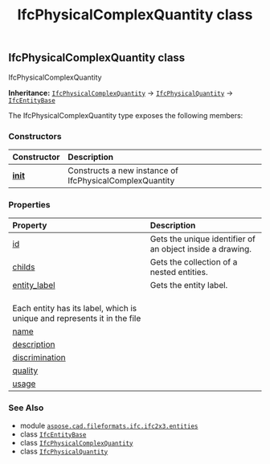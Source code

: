 ﻿---
title: IfcPhysicalComplexQuantity class
second_title: Aspose.CAD for Python via .NET API References
description: 
type: docs
weight: 3510
url: /python-net/aspose.cad.fileformats.ifc.ifc2x3.entities/ifcphysicalcomplexquantity/
is_root: false
---

## IfcPhysicalComplexQuantity class

IfcPhysicalComplexQuantity



**Inheritance:** [`IfcPhysicalComplexQuantity`](/cad/python-net/aspose.cad.fileformats.ifc.ifc2x3.entities/ifcphysicalcomplexquantity) → 
[`IfcPhysicalQuantity`](/cad/python-net/aspose.cad.fileformats.ifc.ifc2x3.entities/ifcphysicalquantity) → 
[`IfcEntityBase`](/cad/python-net/aspose.cad.fileformats.ifc/ifcentitybase)



The IfcPhysicalComplexQuantity type exposes the following members:

### Constructors
| Constructor | Description |
| :- | :- |
| [__init__](/cad/python-net/aspose.cad.fileformats.ifc.ifc2x3.entities/ifcphysicalcomplexquantity/__init__/#) | Constructs a new instance of IfcPhysicalComplexQuantity |


### Properties
| Property | Description |
| :- | :- |
| [id](/cad/python-net/aspose.cad.fileformats.ifc.ifc2x3.entities/ifcphysicalcomplexquantity/id) | Gets the unique identifier of an object inside a drawing. |
| [childs](/cad/python-net/aspose.cad.fileformats.ifc.ifc2x3.entities/ifcphysicalcomplexquantity/childs) | Gets the collection of a nested entities. |
| [entity_label](/cad/python-net/aspose.cad.fileformats.ifc.ifc2x3.entities/ifcphysicalcomplexquantity/entity_label) | Gets the entity label.<br/>Each entity has its label, which is unique and represents it in the file |
| [name](/cad/python-net/aspose.cad.fileformats.ifc.ifc2x3.entities/ifcphysicalcomplexquantity/name) |  |
| [description](/cad/python-net/aspose.cad.fileformats.ifc.ifc2x3.entities/ifcphysicalcomplexquantity/description) |  |
| [discrimination](/cad/python-net/aspose.cad.fileformats.ifc.ifc2x3.entities/ifcphysicalcomplexquantity/discrimination) |  |
| [quality](/cad/python-net/aspose.cad.fileformats.ifc.ifc2x3.entities/ifcphysicalcomplexquantity/quality) |  |
| [usage](/cad/python-net/aspose.cad.fileformats.ifc.ifc2x3.entities/ifcphysicalcomplexquantity/usage) |  |



### See Also
* module [`aspose.cad.fileformats.ifc.ifc2x3.entities`](..)
* class [`IfcEntityBase`](/cad/python-net/aspose.cad.fileformats.ifc/ifcentitybase)
* class [`IfcPhysicalComplexQuantity`](/cad/python-net/aspose.cad.fileformats.ifc.ifc2x3.entities/ifcphysicalcomplexquantity)
* class [`IfcPhysicalQuantity`](/cad/python-net/aspose.cad.fileformats.ifc.ifc2x3.entities/ifcphysicalquantity)
